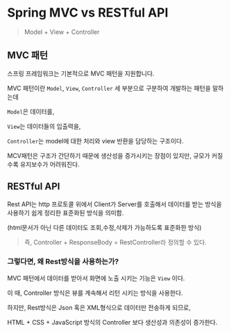 # Spring MVC vs RESTful API

>Model + View + Controller

## MVC 패턴

스프링 프레임워크는 기본적으로 MVC 패턴을 지원합니다.

MVC 패턴이란 `Model`, `View`, `Controller` 세 부분으로 구분하여 개발하는 패턴을 말하는데

`Model`은 데이터를,

`View`는 데이터들의 입출력을,

`Controller`는 model에 대한 처리와 view 반환을 담당하는 구조이다.

MCV패턴은 구조가 간단하기 때문에 생산성을 증가시키는 장점이 있지만, 규모가 커질수록 유지보수가 어려워진다.

## RESTful API

Rest API는 http 프로토콜 위에서 Client가 Server를 호출해서 데이터를 받는 방식을 사용하기 쉽게 정리한 표준화된 방식을 의미함.

(html문서가 아닌 다른 데이터도 조회,수정,삭제가 가능하도록 표준화한 방식)

>즉, Controller + ResponseBody = RestController라 정의할 수 있다.

### 그렇다면, 왜 Rest방식을 사용하는가?

MVC 패턴에서 데이터를 받아서 화면에 노출 시키는 기능은 `View` 이다. 

이 때, Controller 방식은 뷰를 계속해서 리턴 시키는 방식을 사용한다.

하지만, Rest방식은 Json 혹은 XML형식으로 데이터만 전송하게 되므로, 

HTML + CSS + JavaScript 방식의 Controller 보다 생산성과 의존성이 증가한다.
